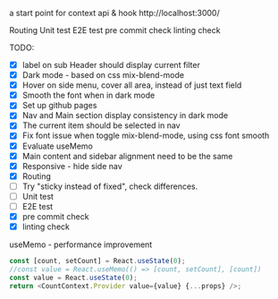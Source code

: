 a start point for context api & hook
http://localhost:3000/

Routing
Unit test
E2E test
pre commit check
linting check

TODO:

- [x] label on sub Header should display current filter
- [x] Dark mode - based on css mix-blend-mode
- [x] Hover on side menu, cover all area, instead of just text field
- [x] Smooth the font when in dark mode
- [x] Set up github pages
- [x] Nav and Main section display consistency in dark mode
- [x] The current item should be selected in nav
- [x] Fix font issue when toggle mix-blend-mode, using css font smooth
- [x] Evaluate useMemo
- [x] Main content and sidebar alignment need to be the same
- [x] Responsive - hide side nav
- [x] Routing
- [ ] Try "sticky instead of fixed", check differences.
- [ ] Unit test
- [ ] E2E test
- [x] pre commit check
- [x] linting check

useMemo - performance improvement

```javascript
const [count, setCount] = React.useState(0);
//const value = React.useMemo(() => [count, setCount], [count])
const value = React.useState(0);
return <CountContext.Provider value={value} {...props} />;
```
